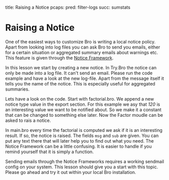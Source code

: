 title: Raising a Notice
pcaps: 
pred: filter-logs 
succ: sumstats 

Raising a Notice
=====================

One of the easiest ways to customize Bro is writing a local notice policy.
Apart from looking into log files you can ask Bro to send you emails, either for a 
certain situation or aggregated summary emails about warnings etc.
This feature is given through the [Notice Framework](https://www.bro.org/sphinx/frameworks/notice.html).

In this lesson we start by creating a new notice. In Try.Bro the notice can only be made into a log file.
It can't send an email. Please run the code example and have a look at the new log-file.
Apart from the message itself it tells you the name of the notice. This is especially useful for aggregated summaries.

Lets have a look on the code. Start with factorial.bro. We append a new notice type value in the export section.
For this example we asy that *120* is an interesting value we want to be notified about. So we make it a constant that
can be changed to something else later.
Now the Factor moudle can be asked to rais a notice.

In main.bro every time the factorial is computed we ask if it is an interesting result.
If so, the notice is raised. The fields `msg` and `sub` are given. You can put any text there that will later help you
to find out what you need. The Notice Framework can be a little confusing. It is easier to handle if you
remind yourself that it is simply a function.

Sending emails through the Notice Frameworks requires a working sendmail config on your system. This lesson should give you a start with this topic. Please go ahead and try it out within your local Bro installation.

